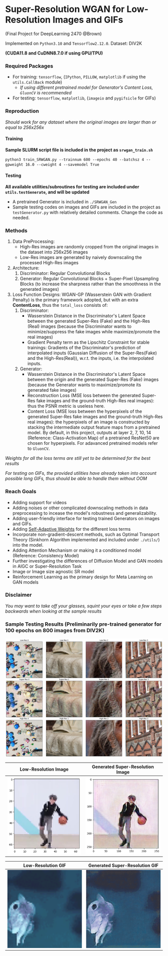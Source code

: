 # Super-Resolution WGAN for Low-Resolution Images and GIFs
(Final Project for DeepLearning 2470 @Brown)

Implemented on `Python3.10` and `Tensorflow2.12.0`. Dataset: DIV2K

**(CUDA11.8 and CuDNN8.7.0 if using GPU/TPU)** 

### Required Packages
- For training: `tensorflow`, (`IPython`, `PILLOW`, `matplotlib` if using the `utils.CallBack` module)
    - *If using different pretrained model for Generator's Content Loss, `GluonCV` is recommended*
- For testing: `tensorflow`, `matplotlib`, (`imageio` and `pygifsicle` for GIFs)

### Reproduction
*Should work for any dataset where the original images are larger than or equal to 256x256x*

#### Training
**Sample SLURM script file is included in the project as `srwgan_train.sh`**
```
python3 train_SRWGAN.py --trainnum 600 --epochs 40 --batchsz 4 --gpweight 16.0 --cweight 4 --savemodel True
```

#### Testing
**All available utilities/subroutines for testing are included under `utils.testGenerate`, and will be updated**
- A pretrained Generator is included in `./SRWGAN_Gen`
- Sample testing codes on images and GIFs are included in the project as `testGenerator.py` with relatively detailed comments. Change the code as needed.


### Methods
1. Data PreProcessing:
    - High-Res images are randomly cropped from the original images in the dataset into 256x256 images
    - Low-Res images are generated by naively downscaling the processed High-Res images
2. Architecture:
    1. Discriminator: Regular Convolutional Blocks
    2. Generator: Regular Convolutional Blocks + Super-Pixel Upsampling Blocks (to increase the sharpness rather than the smoothness in the generated images)
3. Loss Function Designs:  WGAN-GP (Wasserstein GAN with Gradient Penalty) is the primary framework adopted, but with an extra **ContentLoss**, thus the `total_loss` consists of:
    1. Discriminator:
        - Wasserstein Distance in the Discriminator's Latent Space between the generated Super-Res (Fake) and the High-Res (Real) images (because the Discriminator wants to minimize/suppress the fake images while maximize/promote the real images)
        - Gradient Penalty term as the Lipschitz Constraint for stable trainings: Gradients of the Discriminator's prediction of interpolated inputs (Gaussian Diffusion of the Super-Res(Fake) and the High-Res(Real)), w.r.t. the inputs, i.e. the interpolated inputs.
    2. Generator:
        - Wasserstein Distance in the Discriminator's Latent Space between the origin and the generated Super-Res (Fake) images (because the Generator wants to maximize/promote its generated fake images)
        - Reconstruction Loss (MSE loss between the generated Super-Res fake images and the ground-truth High-Res real images): thus the PSNR metric is useless here.
        - Content Loss (MSE loss between the hyperpixels of the generated Super-Res fake images and the ground-truth High-Res real images): the hyperpixels of an image is constructed by stacking the intermediate output feature maps from a pretrained model. By default, in this project, outputs at layer 2, 7, 10, 14 (Reference: Class-Activation Map) of a pretrained ResNet50 are chosen for hyperpixels. For adavanced pretrained models refer to `GluonCV`.

*Weights for all the loss terms are still yet to be determined for the best results*

*For testing on GIFs, the provided utilities have already taken into account possible long GIFs, thus should be able to handle them without OOM*

### Reach Goals
- Adding support for videos
- Adding noises or other complicated downscaling methods in data preprocessing to incease the model's robustness and generalizability.
- Adding user-friendly interface for testing trained Generators on images and GIFs.
- Adding [Self-Adaptive Weights](https://github.com/levimcclenny/SA-PINNs) for the different loss terms
- Incorporate non-gradient-descent methods, such as Optimal Transport Theory (Sinkhorn Algorithm implemented and included under `./utils/`) into the model.
- Adding Attention Mechanism or making it a conditioned model (Reference: Consistency Model)
- Further investigating the differences of Diffusion Model and GAN models in AIGC or Super-Resolution Task
- Image or Image size agnostic SR model
- Reinforcement Learning as the primary design for Meta Learning on GAN models 

### Disclaimer
*You may want to take off your glasses, squint your eyes or take a few steps backwards when looking at the sample results*

### Sample Testing Results (Preliminarily pre-trained generator for 100 epochs on 800 images from DIV2K)
![Comparisons of Low-Res, (Generated) Super-Res and High-Res Images from the Dataset](Images/Gs100.png?raw=true "Title")

|Low-Resolution Image | Generated Super-Resolution Image|
|:---:|:---:|
| <img src="./Images/jiresize.png" height="250">|<img src="./Images/ji1sres.png" height="250">|


|Low-Resolution GIF | Generated Super-Resolution GIF|
|:---:|:---:|
| <img src="./Images/blueno_resized.gif" height="250">| <img src="./Images/blueno_SR.gif" height="250">| 

